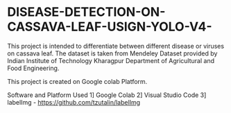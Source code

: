 # DISEASE-DETECTION-ON-CASSAVA-LEAF-USIGN-YOLO-V4-
This project is intended to differentiate between different disease or viruses on cassava leaf. The dataset is taken from Mendeley Dataset provided by Indian Institute of Technology Kharagpur Department of Agricultural and Food Engineering.

This project is created on Google colab Platform.

Software and Platform Used
1] Google Colab
2] Visual Studio Code
3] labelImg - https://github.com/tzutalin/labelImg
